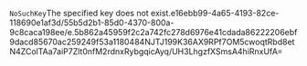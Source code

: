<?xml version="1.0" encoding="UTF-8"?>
<Error><Code>NoSuchKey</Code><Message>The specified key does not exist.</Message><Key>e16ebb99-4a65-4193-82ce-118690e1af3d/55b5d2b1-85d0-4370-800a-9c8caca198ee/e.5b862a45959f2c2a742fc278d6976e41cdada86222206ebf9dacd85670ac259249f53a118048</Key><RequestId>4NJTJ199K36AX9RP</RequestId><HostId>f7OM5cwoqtRbd8etN4ZColTAa7aiP7Zlt0nfM2rdnxRybgqicAyq/UH3LhgzfXSmsA4hiRnxUfA=</HostId></Error>